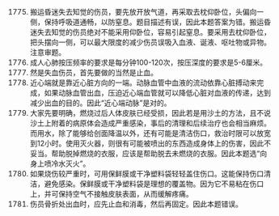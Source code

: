 1775. 搬运昏迷失去知觉的伤员，要先放开放气道，再采取去枕仰卧位，头偏向一侧，保持呼吸道通畅，以防窒息。题目描述有误，因此本题答案为错。搬运昏迷失去知觉的伤员绝对不能采用仰卧位，容易引起窒息。要采用去枕仰卧位，把头摆向一侧，可以最大限度的减少伤员误吸入血液、诞液、呕吐物或异物。注意审题。
1777. 成人心肺按压频率的要求是每分钟100-120次，按压深度的要求是5-6厘米。
1778. 然是失血伤员，首先要做的当然是止血。
1780. 近心端就是靠近心脏方向的一端。动脉血管中血液的流动依靠心脏搏动来完成，如果动脉血管出血，压迫近心端血管就可以降低心脏对血液的传递，达到减少出血的目的。因此“近心端动脉”是对的。
1785. 大家先要明确，燃烧过后人体皮肤已经受损，因此若是用沙土的方法，且不说沙土上附着的病原体会造成严重感染，事后的清理和后续治疗也会相当麻烦。而用水，除了能够给创面降温以外，还有可能是清洁伤口，救治时限可以放宽到12小时。使用灭火器，则很有可能被喷出的东西造成身体上的伤害，因此不妥当。帮助脱掉燃烧的衣服，应该是帮助脱去未燃烧的衣服。因此本题选“向身上喷冷水灭火”。
1789. 如果烧伤较严重时，可用保鲜膜或干净塑料袋轻轻盖住伤口。这能保持伤口清洁，避免感染。保鲜膜或干净塑料袋是理想的覆盖物。因为它不易粘在伤口上，并可保持空气不接触皮肤表面，从而缓解疼痛。
1794. 伤员骨折处出血时，应先止血和消毒，然后再固定。因此本题错误。
